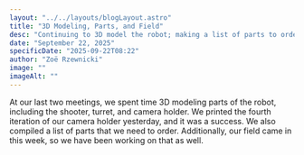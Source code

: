 ```yaml
---
layout: "../../layouts/blogLayout.astro"
title: "3D Modeling, Parts, and Field"
desc: "Continuing to 3D model the robot; making a list of parts to order; furthering work on the field"
date: "September 22, 2025"
specificDate: "2025-09-22T08:22"
author: "Zoë Rzewnicki"
image: ""
imageAlt: ""
---
```

At our last two meetings, we spent time 3D modeling parts of the robot, including the shooter, turret, and camera holder. We printed the fourth iteration of our camera holder yesterday, and it was a success. We also compiled a list of parts that we need to order. Additionally, our field came in this week, so we have been working on that as well. 
